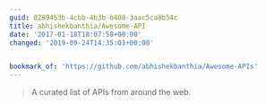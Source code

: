 ```yaml
---
guid: 0289453b-4cbb-4b3b-b408-3aac5ca8b54c
title: abhishekbanthia/Awesome-API
date: '2017-01-18T18:07:58+00:00'
changed: '2019-09-24T14:35:01+00:00'


bookmark_of: 'https://github.com/abhishekbanthia/Awesome-APIs'
---
```



<blockquote>A curated list of APIs from around the web.</blockquote>
